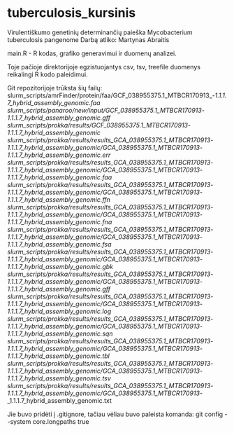 # tuberculosis_kursinis

Virulentiškumo genetinių determinančių paieška Mycobacterium tuberculosis pangenome
Darbą atliko: Martynas Abraitis

main.R - R kodas, grafiko generavimui ir duomenų analizei.

Toje pačioje direktorijoje egzistuojantys csv, tsv, treefile duomenys reikalingi R kodo paleidimui.

Git repozitorijoje trūksta šių failų:
slurm_scripts/amrFinder/protein/faa/GCF_038955375.1_MTBCR170913_-_1.1.1.7_hybrid_assembly_genomic.faa
slurm_scripts/panaroo/new/input/GCF_038955375.1_MTBCR170913_-_1.1.1.7_hybrid_assembly_genomic.gff
slurm_scripts/prokka/results/GCF_038955375.1_MTBCR170913_-_1.1.1.7_hybrid_assembly_genomic
slurm_scripts/prokka/results/results_GCA_038955375.1_MTBCR170913_-_1.1.1.7_hybrid_assembly_genomic/GCA_038955375.1_MTBCR170913_-_1.1.1.7_hybrid_assembly_genomic.err
slurm_scripts/prokka/results/results_GCA_038955375.1_MTBCR170913_-_1.1.1.7_hybrid_assembly_genomic/GCA_038955375.1_MTBCR170913_-_1.1.1.7_hybrid_assembly_genomic.faa
slurm_scripts/prokka/results/results_GCA_038955375.1_MTBCR170913_-_1.1.1.7_hybrid_assembly_genomic/GCA_038955375.1_MTBCR170913_-_1.1.1.7_hybrid_assembly_genomic.ffn
slurm_scripts/prokka/results/results_GCA_038955375.1_MTBCR170913_-_1.1.1.7_hybrid_assembly_genomic/GCA_038955375.1_MTBCR170913_-_1.1.1.7_hybrid_assembly_genomic.fna
slurm_scripts/prokka/results/results_GCA_038955375.1_MTBCR170913_-_1.1.1.7_hybrid_assembly_genomic/GCA_038955375.1_MTBCR170913_-_1.1.1.7_hybrid_assembly_genomic.fsa
slurm_scripts/prokka/results/results_GCA_038955375.1_MTBCR170913_-_1.1.1.7_hybrid_assembly_genomic/GCA_038955375.1_MTBCR170913_-_1.1.1.7_hybrid_assembly_genomic.gbk
slurm_scripts/prokka/results/results_GCA_038955375.1_MTBCR170913_-_1.1.1.7_hybrid_assembly_genomic/GCA_038955375.1_MTBCR170913_-_1.1.1.7_hybrid_assembly_genomic.gff
slurm_scripts/prokka/results/results_GCA_038955375.1_MTBCR170913_-_1.1.1.7_hybrid_assembly_genomic/GCA_038955375.1_MTBCR170913_-_1.1.1.7_hybrid_assembly_genomic.log
slurm_scripts/prokka/results/results_GCA_038955375.1_MTBCR170913_-_1.1.1.7_hybrid_assembly_genomic/GCA_038955375.1_MTBCR170913_-_1.1.1.7_hybrid_assembly_genomic.sqn
slurm_scripts/prokka/results/results_GCA_038955375.1_MTBCR170913_-_1.1.1.7_hybrid_assembly_genomic/GCA_038955375.1_MTBCR170913_-_1.1.1.7_hybrid_assembly_genomic.tbl
slurm_scripts/prokka/results/results_GCA_038955375.1_MTBCR170913_-_1.1.1.7_hybrid_assembly_genomic/GCA_038955375.1_MTBCR170913_-_1.1.1.7_hybrid_assembly_genomic.tsv
slurm_scripts/prokka/results/results_GCA_038955375.1_MTBCR170913_-_1.1.1.7_hybrid_assembly_genomic/GCA_038955375.1_MTBCR170913_-_1.1.1.7_hybrid_assembly_genomic.txt

Jie buvo pridėti į .gitignore, tačiau vėliau buvo paleista komanda:
git config --system core.longpaths true
